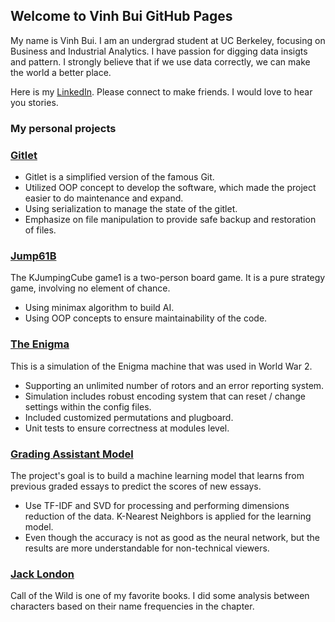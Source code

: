 ## Welcome to Vinh Bui GitHub Pages

My name is Vinh Bui. I am an undergrad student at UC Berkeley, focusing on Business and Industrial Analytics.
I have passion for digging data insigts and pattern. I strongly believe that if we use data correctly, we can
make the world a better place.

Here is my [LinkedIn](https://www.linkedin.com/in/vinh-bui-ds/). Please connect to make friends. I would love to hear
you stories.


### My personal projects

### [Gitlet](https://github.com/vinhqbui/Gitlet)


- Gitlet is a simplified version of the famous Git.
- Utilized OOP concept to develop the software, which made the project easier to do maintenance and expand.
- Using serialization to manage the state of the gitlet.
- Emphasize on file manipulation to provide safe backup and restoration of files.

 
### [Jump61B](https://github.com/vinhqbui/Jump61B)

The KJumpingCube game1 is a two-person board game. It is a pure strategy game, involving no element of chance.
- Using minimax algorithm to build AI.
- Using OOP concepts to ensure maintainability of the code.


### [The Enigma](https://github.com/vinhqbui/the-Enigma)

This is a simulation of the Enigma machine that was used in World War 2.
- Supporting an unlimited number of rotors and an error reporting system.
- Simulation includes robust encoding system that can reset / change settings within the config files.
- Included customized permutations and plugboard.
- Unit tests to ensure correctness at modules level.


### [Grading Assistant Model](https://github.com/vinhqbui/Grading-Essay)

The project's goal is to build a machine learning model that learns from previous graded essays to predict the scores of new essays.
- Use TF-IDF and SVD for processing and performing dimensions reduction of the data. K-Nearest Neighbors is applied for the learning model.
- Even though the accuracy is not as good as the neural network, but the results are more understandable for non-technical viewers.


### [Jack London](https://github.com/vinhqbui/jack-london)


Call of the Wild is one of my favorite books. I did some analysis between characters based on their name frequencies in the chapter.

